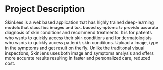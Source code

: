 # Project Description

SkinLens is a web based application that has highly trained deep-learning models that classifies images and text based symptoms to provide accurate diagnosis of skin conditions and recommend treatments. It is for patients who wants to quickly access their skin conditions and for dermatologists who wants to quickly access patient’s skin conditions. Upload a image, type in the symptoms and get result on the fly. Unlike the traditional visual inspections, SkinLens uses both image and symptoms analysis and offers more accurate results resulting in faster and personalized care, reduced cost. 

